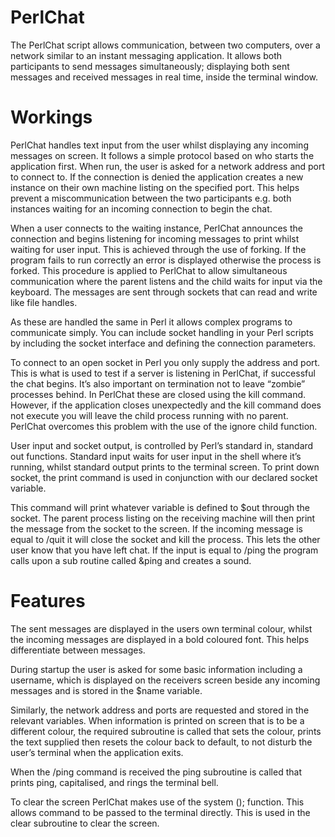 PerlChat
========

The PerlChat script allows communication, between two computers, over a network similar to an instant messaging application. It allows both participants to send messages simultaneously; displaying both sent messages and received messages in real time, inside the terminal window.


Workings
========

PerlChat handles text input from the user whilst displaying any incoming messages on screen. It follows a simple protocol based on who starts the application first. When run, the user is asked for a network address and port to connect to. If the connection is denied the application creates a new instance on their own machine listing on the specified port. This helps prevent a miscommunication between the two participants e.g. both instances waiting for an incoming connection to begin the chat. 

When a user connects to the waiting instance, PerlChat announces the connection and begins listening for incoming messages to print whilst waiting for user input. This is achieved through the use of forking. If the program fails to run correctly an error is displayed otherwise the process is forked. This procedure is applied to PerlChat to allow simultaneous communication where the parent listens and the child waits for input via the keyboard. The messages are sent through sockets that can read and write like file handles.

As these are handled the same in Perl it allows complex programs to communicate simply. You can include socket handling in your Perl scripts by including the socket interface and defining the connection parameters.

To connect to an open socket in Perl you only supply the address and port. This is what is used to test if a server is listening in PerlChat, if successful the chat begins. It’s also important on termination not to leave “zombie” processes behind. In PerlChat these are closed using the kill command. However, if the application closes unexpectedly and the kill command does not execute you will leave the child process running with no parent. PerlChat overcomes this problem with the use of the ignore child function.

User input and socket output, is controlled by Perl’s standard in, standard out functions. Standard input waits for user input in the shell where it’s running, whilst standard output prints to the terminal screen. To print down socket, the print command is used in conjunction with our declared socket variable.

This command will print whatever variable is defined to $out through the socket. The parent process listing on the receiving machine will then print the message from the socket to the screen. If the incoming message is equal to /quit it will close the socket and kill the process. This lets the other user know that you have left chat. If the input is equal to /ping the program calls upon a sub routine called &ping and creates a sound.


Features
========

The sent messages are displayed in the users own terminal colour, whilst the incoming messages are displayed in a bold coloured font. This helps differentiate between messages.

During startup the user is asked for some basic information including a username, which is displayed on the receivers screen beside any incoming messages and is stored in the $name variable. 

Similarly, the network address and ports are requested and stored in the relevant variables. When information is printed on screen that is to be a different colour, the required subroutine is called that sets the colour, prints the text supplied then resets the colour back to default, to not disturb the user’s terminal when the application exits.

When the /ping command is received the ping subroutine is called that prints ping, capitalised, and rings the terminal bell.

To clear the screen PerlChat makes use of the system (); function. This allows command to be passed to the terminal directly. This is used in the clear subroutine to clear the screen.
